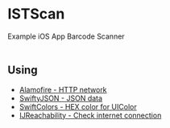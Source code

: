 # ISTScan
Example iOS App Barcode Scanner <br>
<br>
<h2><b>Using</b></h2>
<ul>
  <li><a href="https://github.com/Alamofire/Alamofire">Alamofire - HTTP network</a></li>
  <li><a href="https://github.com/SwiftyJSON/SwiftyJSON">SwiftyJSON - JSON data</a></li>
  <li><a href="https://github.com/thii/SwiftColors">SwiftColors - HEX color for UIColor</a></li>
  <li><a href="https://github.com/Isuru-Nanayakkara/IJReachability">IJReachability - Check internet connection</a></li>
</ul>
